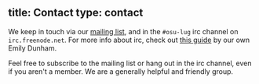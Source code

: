 title: Contact
type: contact
---
We keep in touch via our [mailing list][ml], and in the `#osu-lug` irc channel on `irc.freenode.net`. For more info about irc, check out [this guide][ircguide] by our own Emily Dunham.

Feel free to subscribe to the mailing list or hang out in the irc channel, even if you aren't a member. We are a generally helpful and friendly group.

[ml]: http://lists.oregonstate.edu/mailman/listinfo/linux
[ircguide]: /guides/irc/
